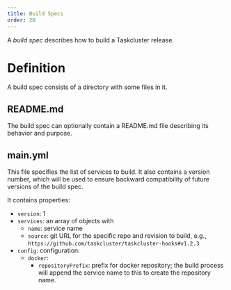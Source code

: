 ```yaml
---
title: Build Specs
order: 20
---
```


A *build spec* describes how to build a Taskcluster release.

# Definition

A build spec consists of a directory with some files in it.

## README.md

The build spec can optionally contain a README.md file describing its behavior and purpose.

## main.yml

This file specifies the list of services to build.
It also contains a version number, which will be used to ensure backward compatibility of future versions of the build spec.

It contains properties:

* `version`: 1
* `services`: an array of objects with
  * `name`: service name
  * `source`: git URL for the specific repo and revision to build, e.g., `https://github.com/taskcluster/taskcluster-hooks#v1.2.3`
* `config`: configuration:
  * `docker`:
    * `repositoryPrefix`: prefix for docker repository; the build process will append the service name to this to create the repository name.
